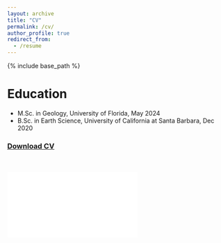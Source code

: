 ```yaml
---
layout: archive
title: "CV"
permalink: /cv/
author_profile: true
redirect_from:
  - /resume
---
```


{% include base_path %}
<!---
{Download the full CV here (https://RanpengLi.github.io/blob/master/files/2024-03-CV.pdf)} 
-->


Education
======
* M.Sc. in Geology, University of Florida, May 2024
* B.Sc. in Earth Science, University of California at Santa Barbara, Dec 2020

<!---

Publications
======


  <ul>{% for post in site.publications reversed %}
    {% include archive-single-cv.html %}
  {% endfor %}</ul>

  -->

<h3> <a href="../files/Ranpeng_Li_CV_online.pdf" download>Download CV</a> </h3>
<br>
<br>
<embed src="../files/Ranpeng_Li_CV_online.pdf">
  


